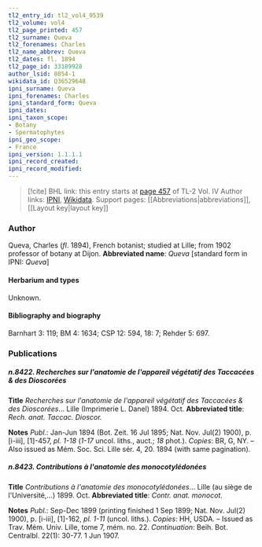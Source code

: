 ```yaml
---
tl2_entry_id: tl2_vol4_0539
tl2_volume: vol4
tl2_page_printed: 457
tl2_surname: Queva
tl2_forenames: Charles
tl2_name_abbrev: Queva
tl2_dates: fl. 1894
tl2_page_id: 33189928
author_lsid: 8054-1
wikidata_id: Q36529648
ipni_surname: Queva
ipni_forenames: Charles
ipni_standard_form: Queva
ipni_dates: 
ipni_taxon_scope: 
- Botany
- Spermatophytes
ipni_geo_scope: 
- France
ipni_version: 1.1.1.1
ipni_record_created: 
ipni_record_modified:
---
```


> [!cite] BHL link: this entry starts at [page 457](https://www.biodiversitylibrary.org/page/33189928) of TL-2 Vol. IV
> Author links: [IPNI](https://www.ipni.org/a/8054-1), [Wikidata](https://www.wikidata.org/wiki/Q36529648). Support pages: [[Abbreviations|abbreviations]], [[Layout key|layout key]]

### Author

Queva, Charles (*fl*. 1894), French botanist; studied at Lille; from 1902 professor of botany at Dijon. 
**Abbreviated name**: *Queva* \[standard form in IPNI: *Queva*\]

#### Herbarium and types

Unknown.

#### Bibliography and biography

Barnhart 3: 119; BM 4: 1634; CSP 12: 594, 18: 7; Rehder 5: 697.

### Publications

##### n.8422. Recherches sur l'anatomie de l'appareil végétatif des Taccacées & des Dioscorées

**Title**
*Recherches sur l'anatomie de l'appareil végétatif des Taccacées & des Dioscorées*... Lille (Imprimerie L. Danel) 1894. Oct.
**Abbreviated title**: *Rech. anat. Taccac. Dioscor.*

**Notes**
*Publ*.: Jan-Jun 1894 (Bot. Zeit. 16 Jul 1895; Nat. Nov. Jul(2) 1900), p. \[i-iii\], \[1\]-457, *pl. 1-18* (*1-17* uncol. liths., auct.; *18* phot.). *Copies*: BR, G, NY. – Also issued as Mém. Soc. Sci. Lille sér. 4, 20. 1894 (with same pagination).

##### n.8423. Contributions à l'anatomie des monocotylédonées

**Title**
*Contributions à l'anatomie des monocotylédonées*... Lille (au siège de l'Université,...) 1899. Oct.
**Abbreviated title**: *Contr. anat. monocot.*

**Notes**
*Publ*.: Sep-Dec 1899 (printing finished 1 Sep 1899; Nat. Nov. Jul(2) 1900), p. \[i-iii\], \[1\]-162, *pl. 1-11* (uncol. liths.). *Copies*: HH, USDA. – Issued as Trav. Mém. Univ. Lille, tome 7, mém. no. 22.
*Continuation*: Beih. Bot. Centralbl. 22(1): 30-77. 1 Jun 1907.

